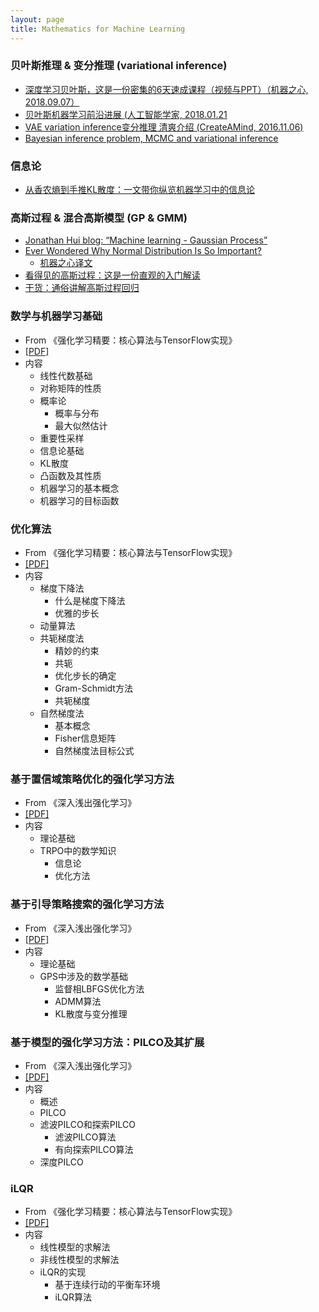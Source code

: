 ```yaml
---
layout: page
title: Mathematics for Machine Learning
---
```


### 贝叶斯推理 & 变分推理 (variational inference)

- [深度学习贝叶斯，这是一份密集的6天速成课程（视频与PPT）（机器之心, 2018.09.07）](https://mp.weixin.qq.com/s/KDARm-tgQ0pVhV3TKsoqrQ)
- [贝叶斯机器学习前沿进展 (人工智能学家, 2018.01.21](https://mp.weixin.qq.com/s?__biz=MzIwOTA1MDAyNA==&mid=2649846553&idx=1&sn=9e60361c5795fe2dd7cfc6cc4735f286&chksm=8f7c13deb80b9ac8a3df084906652a20b6361f5fc209ea919ac621bae6399b6f71af5997c6d7&mpshare=1&scene=1&srcid=01221sj8TFKAesOjSLCl9phL%23rd)
- [VAE variation inference变分推理 清爽介绍 (CreateAMind, 2016.11.06)](https://mp.weixin.qq.com/s/9lNWkEEOk5vEkJ1f840zxA)
- [Bayesian inference problem, MCMC and variational inference](https://towardsdatascience.com/bayesian-inference-problem-mcmc-and-variational-inference-25a8aa9bce29)

### 信息论

- [从香农熵到手推KL散度：一文带你纵览机器学习中的信息论](https://mp.weixin.qq.com/s?__biz=MzA3MzI4MjgzMw==&mid=2650736188&idx=1&sn=05c4841eca8e72525dac6f6aff3b7690&chksm=871ac242b06d4b54381d9f7c6f11cfb8a44c803809edcd3d9c5fb84f3a5f2586022ae17b90d3&mpshare=1&scene=1&srcid=01142MsdLC8qk8AjNma1JVTC%23rd)

### 高斯过程 & 混合高斯模型 (GP & GMM)

- [Jonathan Hui blog: “Machine learning - Gaussian Process”](https://jhui.github.io/2017/01/15/Machine-learning-gaussian-process/#gaussian-process-gp)
- [Ever Wondered Why Normal Distribution Is So Important?](https://medium.com/fintechexplained/ever-wondered-why-normal-distribution-is-so-important-110a482abee3)
	- [机器之心译文](https://mp.weixin.qq.com/s?__biz=MzA3MzI4MjgzMw==&mid=2650765449&idx=1&sn=aa2e46c8bed1061f804aaf65231445ea&chksm=871abcf7b06d35e1ba2cb6bc8ea54b86173e2bb3cc6d2910556e1028a762fe041dfb5c6eddef&mpshare=1&scene=1&srcid=%23rd)
- [看得见的高斯过程：这是一份直观的入门解读](https://mp.weixin.qq.com/s/FJAgpbBgRA2Zk3BuiEwjdw)
- [干货：通俗讲解高斯过程回归](https://mp.weixin.qq.com/s/AsfNxoIk62cMSRymTB1QFA)

### 数学与机器学习基础

- From 《强化学习精要：核心算法与TensorFlow实现》
- [[PDF]](/math/math-resources/数学与机器学习基础.pdf)
- 内容
	- 线性代数基础
	- 对称矩阵的性质
	- 概率论
		- 概率与分布
		- 最大似然估计
	- 重要性采样
	- 信息论基础
	- KL散度
	- 凸函数及其性质
	- 机器学习的基本概念
	- 机器学习的目标函数

### 优化算法

- From 《强化学习精要：核心算法与TensorFlow实现》
- [[PDF]](/math/math-resources/优化算法.pdf)
- 内容
	- 梯度下降法
		- 什么是梯度下降法
		- 优雅的步长
	- 动量算法
	- 共轭梯度法
		- 精妙的约束
		- 共轭
		- 优化步长的确定
		- Gram-Schmidt方法
		- 共轭梯度
	- 自然梯度法
		- 基本概念
		- Fisher信息矩阵
		- 自然梯度法目标公式

### 基于置信域策略优化的强化学习方法

- From 《深入浅出强化学习》
- [[PDF]](/math/math-resources/基于置信域策略优化的强化学习方法.pdf)
- 内容
	- 理论基础
	- TRPO中的数学知识
		- 信息论
		- 优化方法


### 基于引导策略搜索的强化学习方法

- From 《深入浅出强化学习》
- [[PDF]](/math/math-resources/基于引导策略搜索的强化学习方法.pdf)
- 内容
	- 理论基础
	- GPS中涉及的数学基础
		- 监督相LBFGS优化方法
		- ADMM算法
		- KL散度与变分推理

### 基于模型的强化学习方法：PILCO及其扩展

- From 《深入浅出强化学习》
- [[PDF]](math/math-resources/PILCO及其扩展.pdf)
- 内容
	- 概述
	- PILCO
	- 滤波PILCO和探索PILCO
		- 滤波PILCO算法
		- 有向探索PILCO算法
	- 深度PILCO

### iLQR

- From 《强化学习精要：核心算法与TensorFlow实现》
- [[PDF]](math/math-resources/iLQR.pdf)
- 内容
	- 线性模型的求解法
	- 非线性模型的求解法
	- iLQR的实现
		- 基于连续行动的平衡车环境
		- iLQR算法















